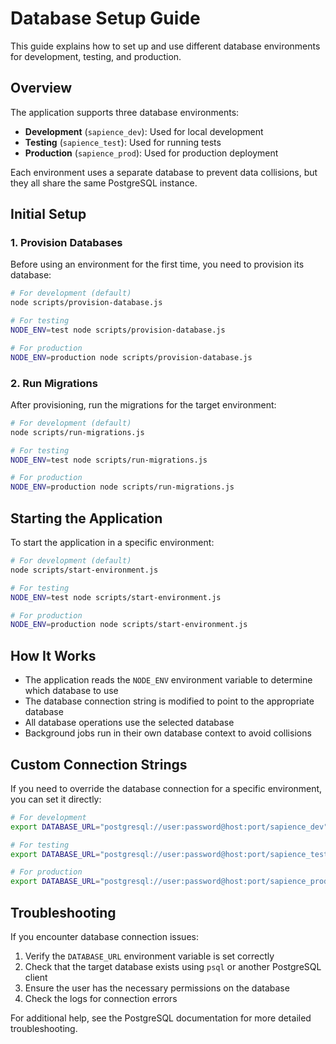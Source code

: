 # Database Setup Guide

This guide explains how to set up and use different database environments for development, testing, and production.

## Overview

The application supports three database environments:
- **Development** (`sapience_dev`): Used for local development
- **Testing** (`sapience_test`): Used for running tests
- **Production** (`sapience_prod`): Used for production deployment

Each environment uses a separate database to prevent data collisions, but they all share the same PostgreSQL instance.

## Initial Setup

### 1. Provision Databases

Before using an environment for the first time, you need to provision its database:

```bash
# For development (default)
node scripts/provision-database.js

# For testing
NODE_ENV=test node scripts/provision-database.js

# For production
NODE_ENV=production node scripts/provision-database.js
```

### 2. Run Migrations

After provisioning, run the migrations for the target environment:

```bash
# For development (default)
node scripts/run-migrations.js

# For testing
NODE_ENV=test node scripts/run-migrations.js

# For production
NODE_ENV=production node scripts/run-migrations.js
```

## Starting the Application

To start the application in a specific environment:

```bash
# For development (default)
node scripts/start-environment.js

# For testing
NODE_ENV=test node scripts/start-environment.js

# For production
NODE_ENV=production node scripts/start-environment.js
```

## How It Works

- The application reads the `NODE_ENV` environment variable to determine which database to use
- The database connection string is modified to point to the appropriate database
- All database operations use the selected database
- Background jobs run in their own database context to avoid collisions

## Custom Connection Strings

If you need to override the database connection for a specific environment, you can set it directly:

```bash
# For development
export DATABASE_URL="postgresql://user:password@host:port/sapience_dev"

# For testing
export DATABASE_URL="postgresql://user:password@host:port/sapience_test"

# For production
export DATABASE_URL="postgresql://user:password@host:port/sapience_prod"
```

## Troubleshooting

If you encounter database connection issues:

1. Verify the `DATABASE_URL` environment variable is set correctly
2. Check that the target database exists using `psql` or another PostgreSQL client
3. Ensure the user has the necessary permissions on the database
4. Check the logs for connection errors

For additional help, see the PostgreSQL documentation for more detailed troubleshooting.